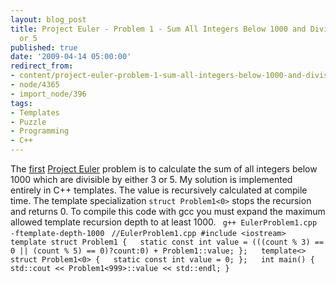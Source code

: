 ```yaml
---
layout: blog_post
title: Project Euler - Problem 1 - Sum All Integers Below 1000 and Divisible By 3
  or 5
published: true
date: '2009-04-14 05:00:00'
redirect_from:
- content/project-euler-problem-1-sum-all-integers-below-1000-and-divisible-3-or-5
- node/4365
- import_node/396
tags:
- Templates
- Puzzle
- Programming
- C++
---
```


The [first](http://projecteuler.net/index.php?section=problems&id=1) [Project Euler](http://projecteuler.net) problem is to calculate the sum of all integers below 1000 which are divisible by either 3 or 5. My solution is implemented entirely in C++ templates. The value is recursively calculated at compile time. The template specialization `struct Problem1<0>` stops the recursion and returns 0. To compile this code with gcc you must expand the maximum allowed template recursion depth to at least 1000. ` g++ EulerProblem1.cpp -ftemplate-depth-1000`
` //EulerProblem1.cpp #include <iostream>  template struct Problem1 {   static const int value = (((count % 3) == 0 || (count % 5) == 0)?count:0) + Problem1::value; };   template<> struct Problem1<0> {   static const int value = 0; };   int main() {   std::cout << Problem1<999>::value << std::endl; }`
